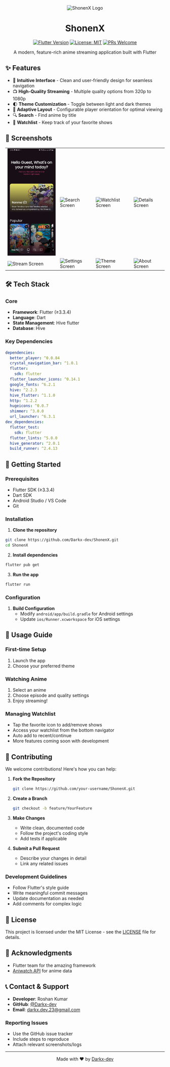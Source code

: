 <div align="center">
  <img src="https://i.postimg.cc/Fzm49sZc/Picsart-24-10-29-10-03-15-133.png" alt="ShonenX Logo" width="120"/>
  
  # ShonenX
  
  [![Flutter Version](https://img.shields.io/badge/Flutter-≥3.3.4-blue.svg)](https://flutter.dev/)
  [![License: MIT](https://img.shields.io/badge/License-MIT-yellow.svg)](https://opensource.org/licenses/MIT)
  [![PRs Welcome](https://img.shields.io/badge/PRs-welcome-brightgreen.svg)](https://github.com/Darkx-dev/ShonenX/pulls)

  A modern, feature-rich anime streaming application built with Flutter
</div>

## ✨ Features

- 🎯 **Intuitive Interface** - Clean and user-friendly design for seamless navigation
- 📺 **High-Quality Streaming** - Multiple quality options from 320p to 1080p
- 🌓 **Theme Customization** - Toggle between light and dark themes
- 📱 **Adaptive Layout** - Configurable player orientation for optimal viewing
- 🔍 **Search** - Find anime by title
- 📌 **Watchlist** - Keep track of your favorite shows

## 📸 Screenshots

<div align="center">
<table>
  <tr>
    <td><img src="screenshots/home_screen.png" width="200" alt="Home Screen"/></td>
    <td><img src="screenshots/search_screen" width="200" alt="Search Screen"/></td>
    <td><img src="screenshots/watchlist_screen" width="200" alt="Watchlist Screen"/></td>
    <td><img src="screenshots/details_screen" width="200" alt="Details Screen"/></td>
  </tr>
  <tr>
    <td><img src="screenshots/stream_screen" width="200" alt="Stream Screen"/></td>
    <td><img src="screenshots/settings_screen" width="200" alt="Settings Screen"/></td>
    <td><img src="screenshots/theme_screen" width="200" alt="Theme Screen"/></td>
    <td><img src="screenshots/about_screen" width="200" alt="About Screen"/></td>
  </tr>
</table>
</div>

## 🛠️ Tech Stack

### Core
- **Framework**: Flutter (≥3.3.4)
- **Language**: Dart
- **State Management**: Hive flutter
- **Database**: Hive

### Key Dependencies
```yaml
dependencies:
  better_player: ^0.0.84
  crystal_navigation_bar: ^1.0.1
  flutter:
    sdk: flutter
  flutter_launcher_icons: ^0.14.1
  google_fonts: ^6.2.1
  hive: ^2.2.3
  hive_flutter: ^1.1.0
  http: ^1.2.2
  hugeicons: ^0.0.7
  shimmer: ^3.0.0
  url_launcher: ^6.3.1
dev_dependencies:
  flutter_test:
    sdk: flutter
  flutter_lints: ^5.0.0
  hive_generator: ^2.0.1
  build_runner: ^2.4.13
```

## 🚀 Getting Started

### Prerequisites

- Flutter SDK (≥3.3.4)
- Dart SDK
- Android Studio / VS Code
- Git

### Installation

1. **Clone the repository**
```bash
git clone https://github.com/Darkx-dev/ShonenX.git
cd ShonenX
```

2. **Install dependencies**
```bash
flutter pub get
```

3. **Run the app**
```bash
flutter run
```

### Configuration
1. **Build Configuration**
   - Modify `android/app/build.gradle` for Android settings
   - Update `ios/Runner.xcworkspace` for iOS settings

## 🎯 Usage Guide

### First-time Setup
1. Launch the app
2. Choose your preferred theme

### Watching Anime
1. Select an anime
2. Choose episode and quality settings
3. Enjoy streaming!

### Managing Watchlist
- Tap the favorite icon to add/remove shows
- Access your watchlist from the bottom navigator
- Auto add to recent/continue
- More features coming soon with development

## 🤝 Contributing

We welcome contributions! Here's how you can help:

1. **Fork the Repository**
   ```bash
   git clone https://github.com/your-username/ShonenX.git
   ```

2. **Create a Branch**
   ```bash
   git checkout -b feature/YourFeature
   ```

3. **Make Changes**
   - Write clean, documented code
   - Follow the project's coding style
   - Add tests if applicable

4. **Submit a Pull Request**
   - Describe your changes in detail
   - Link any related issues

### Development Guidelines
- Follow Flutter's style guide
- Write meaningful commit messages
- Update documentation as needed
- Add comments for complex logic

## 📄 License

This project is licensed under the MIT License - see the [LICENSE](LICENSE) file for details.

## 🙏 Acknowledgments

- Flutter team for the amazing framework
- [Aniwatch API](https://github.com/ghoshRitesh12/aniwatch-api) for anime data

## 📞 Contact & Support

- **Developer**: Roshan Kumar
- **GitHub**: [@Darkx-dev](https://github.com/Darkx-dev)
- **Email**: [darkx.dev.23@gmail.com](mailto:darkx.dev.23@gmail.com)

### Reporting Issues
- Use the GitHub issue tracker
- Include steps to reproduce
- Attach relevant screenshots/logs

---

<div align="center">
  Made with ❤️ by <a href="https://github.com/Darkx-dev">Darkx-dev</a>
</div>